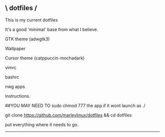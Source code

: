 \ dotfiles /
-----------------------------------------------------------------------------------
This is my current dotfiles

It's a good 'minimal' base from what I believe. 

GTK theme (adwgtk3)

Wallpaper 

Cursor theme (catppuccin-mochadark)

vimrc 

bashrc

nwg apps


Instructions. 

##YOU MAY NEED TO sudo chmod 777 the app if it wont launch as ./ 

git clone https://github.com/marleylinux/dotfiles && cd dotfiles

put everything where it needs to go.

-----------------------------------------------------------------------------------

